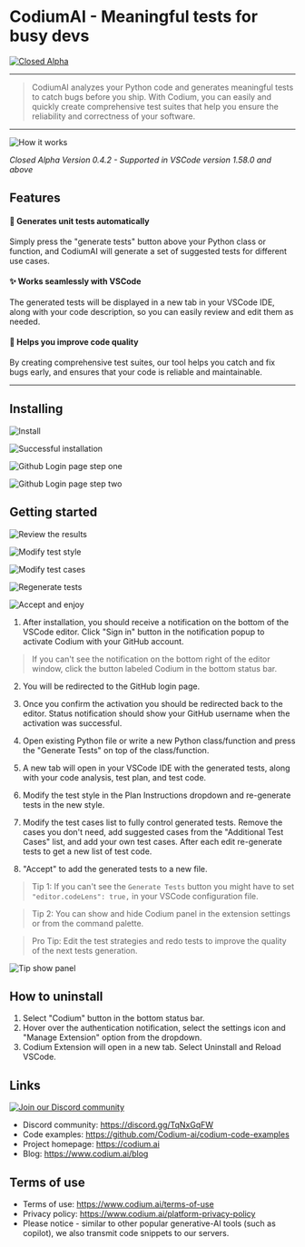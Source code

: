 # CodiumAI - Meaningful tests for busy devs

[![Closed Alpha](https://raw.githubusercontent.com/Codium-ai/codium-code-examples/main/media/docs/Closedalphabanner.png)](https://www.codium.ai/#Contact-us)

---

> CodiumAI analyzes your Python code and generates meaningful tests to catch bugs before you ship. With Codium, you can easily and quickly create comprehensive test suites that help you ensure the reliability and correctness of your software.

---

![How it works](https://github.com/Codium-ai/codiumai-vscode-release/blob/main/media/docs/v0.4.2-qa-3Full.gif)

_Closed Alpha Version 0.4.2 - Supported in VSCode version 1.58.0 and above_

## Features

#### 🤖 Generates unit tests automatically

Simply press the "generate tests" button above your Python class or function, and CodiumAI will generate a set of suggested tests for different use cases.

#### ✨ Works seamlessly with VSCode

The generated tests will be displayed in a new tab in your VSCode IDE, along with your code description, so you can easily review and edit them as needed.

#### 🚀 Helps you improve code quality

By creating comprehensive test suites, our tool helps you catch and fix bugs early, and ensures that your code is reliable and maintainable.

---

## Installing

![Install](https://github.com/Codium-ai/codiumai-vscode-release/blob/main/media/docs/Step1.png)
<br>

![Successful installation](https://github.com/Codium-ai/codiumai-vscode-release/blob/main/media/docs/Step2.png)
<br>

![Github Login page step one](https://github.com/Codium-ai/codiumai-vscode-release/blob/main/media/docs/Step3.png)
<br>

![Github Login page step two](https://github.com/Codium-ai/codiumai-vscode-release/blob/main/media/docs/Step4.png)
<br>

## Getting started

![Review the results](https://github.com/Codium-ai/codiumai-vscode-release/blob/main/media/docs/Step5.png)
<br>

![Modify test style](https://github.com/Codium-ai/codiumai-vscode-release/blob/main/media/docs/Step6.png)
<br>

![Modify test cases](https://github.com/Codium-ai/codiumai-vscode-release/blob/main/media/docs/Step7.png)
<br>

![Regenerate tests](https://github.com/Codium-ai/codiumai-vscode-release/blob/main/media/docs/Step8.png)
<br>

![Accept and enjoy](https://github.com/Codium-ai/codiumai-vscode-release/blob/main/media/docs/Step9.png)
<br>

1. After installation, you should receive a notification on the bottom of the VSCode editor. Click "Sign in" button in the notification popup to activate Codium with your GitHub account.

> If you can't see the notification on the bottom right of the editor window, click the button labeled Codium in the bottom status bar.

2. You will be redirected to the GitHub login page.

3. Once you confirm the activation you should be redirected back to the editor. Status notification should show your GitHub username when the activation was successful.

4. Open existing Python file or write a new Python class/function and press the "Generate Tests" on top of the class/function.

5. A new tab will open in your VSCode IDE with the generated tests, along with your code analysis, test plan, and test code.

6. Modify the test style in the Plan Instructions dropdown and re-generate tests in the new style.

7. Modify the test cases list to fully control generated tests. Remove the cases you don't need, add suggested cases from the "Additional Test Cases" list, and add your own test cases. After each edit re-generate tests to get a new list of test code.

8. "Accept" to add the generated tests to a new file.

> Tip 1: If you can't see the `Generate Tests` button you might have to set `"editor.codeLens": true,` in your VSCode configuration file.
> <br>

> Tip 2: You can show and hide Codium panel in the extension settings or from the command palette.
> <br>

> Pro Tip: Edit the test strategies and redo tests to improve the quality of the next tests generation.
> <br>

![Tip show panel](https://github.com/Codium-ai/codiumai-vscode-release/blob/main/media/docs/Tip1.png)
<br>

## How to uninstall

1. Select "Codium" button in the bottom status bar.
2. Hover over the authentication notification, select the settings icon and "Manage Extension" option from the dropdown.
3. Codium Extension will open in a new tab. Select Uninstall and Reload VSCode.

## Links

[![Join our Discord community](https://raw.githubusercontent.com/Codium-ai/codium-code-examples/main/media/docs/Joincommunity.png)](https://discord.gg/TqNxGqFW)

- Discord community: https://discord.gg/TqNxGqFW
- Code examples: https://github.com/Codium-ai/codium-code-examples
- Project homepage: https://codium.ai
- Blog: https://www.codium.ai/blog

## Terms of use

- Terms of use: https://www.codium.ai/terms-of-use
- Privacy policy: https://www.codium.ai/platform-privacy-policy
- Please notice - similar to other popular generative-AI tools (such as copilot), we also transmit code snippets to our servers.
